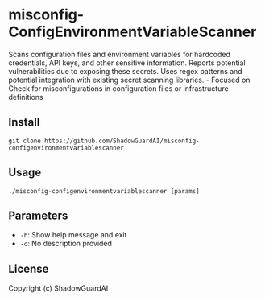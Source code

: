 # misconfig-ConfigEnvironmentVariableScanner
Scans configuration files and environment variables for hardcoded credentials, API keys, and other sensitive information. Reports potential vulnerabilities due to exposing these secrets. Uses regex patterns and potential integration with existing secret scanning libraries. - Focused on Check for misconfigurations in configuration files or infrastructure definitions

## Install
`git clone https://github.com/ShadowGuardAI/misconfig-configenvironmentvariablescanner`

## Usage
`./misconfig-configenvironmentvariablescanner [params]`

## Parameters
- `-h`: Show help message and exit
- `-o`: No description provided

## License
Copyright (c) ShadowGuardAI

